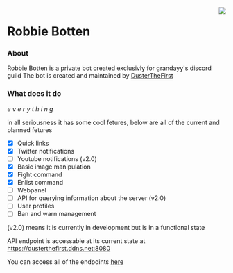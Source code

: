 <img src="https://cdn.discordapp.com/avatars/307231810218360832/8bb66e69ea145c474f33bf1827ff4dbc.webp" align="right">

# Robbie Botten

### About
Robbie Botten is a private bot created exclusivly for grandayy's discord guild
The bot is created and maintained by [DusterTheFirst](https://github.com/dusterthefirst)

### What does it do
*e v e r y t h i n g*

in all seriousness it has some cool fetures, below are all of the current and planned fetures

 - [x] Quick links
 - [x] Twitter notifications
 - [ ] Youtube notifications (v2.0)
 - [x] Basic image manipulation
 - [x] Fight command
 - [x] Enlist command
 - [ ] Webpanel
 - [ ] API for querying information about the server (v2.0)
 - [ ] User profiles
 - [ ] Ban and warn management
 
(v2.0) means it is currently in development but is in a functional state

API endpoint is accessable at its current state at https://dusterthefirst.ddns.net:8080

You can access all of the endpoints [here](https://dusterthefirst.ddns.net:8080/endpoints)
